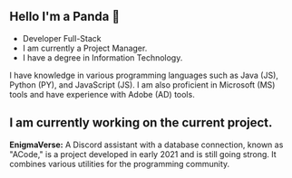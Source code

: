 
## Hello I'm a Panda 🐼

- Developer Full-Stack 
- I am currently a Project Manager.
- I have a degree in Information Technology.

I have knowledge in various programming languages such as Java (JS), Python (PY), and JavaScript (JS). I am also proficient in Microsoft (MS) tools and have experience with Adobe (AD) tools.

## I am currently working on the current project.

**EnigmaVerse:** A Discord assistant with a database connection, known as "ACode," is a project developed in early 2021 and is still going strong. It combines various utilities for the programming community.

